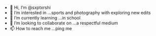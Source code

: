 - 👋 Hi, I’m @sxptxrshi
- 👀 I’m interested in ...sports and photography with exploring new edits 
- 🌱 I’m currently learning ...in school
- 💞️ I’m looking to collaborate on ...a respectful medium
- 📫 How to reach me ...ping me

<!---
sxptxrshi/sxptxrshi is a ✨ special ✨ repository because its `README.md` (this file) appears on your GitHub profile.
You can click the Preview link to take a look at your changes.
--->
